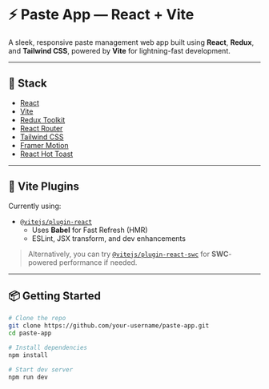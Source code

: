 # ⚡ Paste App — React + Vite

A sleek, responsive paste management web app built using **React**, **Redux**, and **Tailwind CSS**, powered by **Vite** for lightning-fast development.

---

## 🚀 Stack

- [React](https://react.dev/)
- [Vite](https://vitejs.dev/)
- [Redux Toolkit](https://redux-toolkit.js.org/)
- [React Router](https://reactrouter.com/)
- [Tailwind CSS](https://tailwindcss.com/)
- [Framer Motion](https://www.framer.com/motion/)
- [React Hot Toast](https://react-hot-toast.com/)

---

## 🔧 Vite Plugins

Currently using:

- [`@vitejs/plugin-react`](https://github.com/vitejs/vite-plugin-react)
  - Uses **Babel** for Fast Refresh (HMR)
  - ESLint, JSX transform, and dev enhancements

> Alternatively, you can try [`@vitejs/plugin-react-swc`](https://github.com/vitejs/vite-plugin-react-swc) for **SWC**-powered performance if needed.

---

## 📦 Getting Started

```bash
# Clone the repo
git clone https://github.com/your-username/paste-app.git
cd paste-app

# Install dependencies
npm install

# Start dev server
npm run dev

